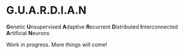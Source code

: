 # **G.U.A.R.D.I.A.N**

**G**enetic **U**nsupervised **A**daptive **R**ecurrent **D**istributed **I**nterconnected **A**rtificial **N**eurons

Work in progress. More things will come!